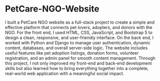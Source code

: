 # PetCare-NGO-Website
I built a PetCare NGO website as a full-stack project to create a simple and effective platform that connects pet lovers, adopters, and donors with the NGO. For the front end, I used HTML, CSS, JavaScript, and Bootstrap 5 to design a clean, responsive, and user-friendly interface. On the back end, I worked with Python and Django to manage user authentication, dynamic content, databases, and overall server-side logic. The website includes useful features like pet adoption listings, donation forms, volunteer registration, and an admin panel for smooth content management. Through this project, I not only improved my front-end and back-end development skills but also learned how to bring everything together into a complete, real-world web application with a meaningful social impact.
